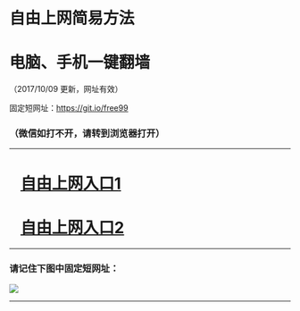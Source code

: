 ﻿# 自由上网简易方法

# 电脑、手机一键翻墙

（2017/10/09 更新，网址有效）

固定短网址：https://git.io/free99

### （微信如打不开，请转到浏览器打开）


***





# &nbsp;&nbsp; <a href="http://ft371611138.fwq-tz-1001.info/fwqtz01.html?t=100900132754 " target="_blank">自由上网入口1</a>
# &nbsp;&nbsp; <a href="http://ft952322268.fwq-tz-1002.info/fwqtz02.html?t=100900130677 " target="_blank">自由上网入口2</a>
***

### 请记住下图中固定短网址：

<img src="https://s3-us-west-2.amazonaws.com/fwq-1001/yjfq-20170905okok.png" /> 


***

